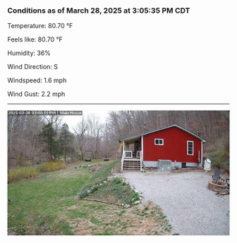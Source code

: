 ### Conditions as of March 28, 2025 at 3:05:35 PM CDT 

Temperature: 80.70 &deg;F

Feels like: 80.70 &deg;F

Humidity: 36%

Wind Direction: S

Windspeed: 1.6 mph

Wind Gust: 2.2 mph

---

<img src="./images/latest.jpeg"/>

